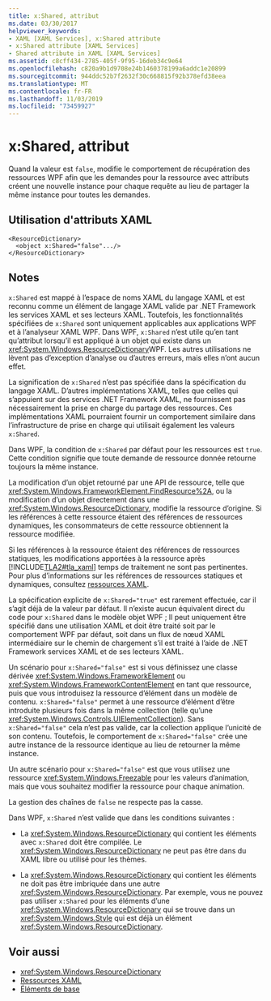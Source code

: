 ```yaml
---
title: x:Shared, attribut
ms.date: 03/30/2017
helpviewer_keywords:
- XAML [XAML Services], x:Shared attribute
- x:Shared attribute [XAML Services]
- Shared attribute in XAML [XAML Services]
ms.assetid: c8cff434-2785-405f-9f95-16deb34c9e64
ms.openlocfilehash: c820a9b1d9708e24b1460378199a6addc1e20899
ms.sourcegitcommit: 944ddc52b7f2632f30c668815f92b378efd38eea
ms.translationtype: MT
ms.contentlocale: fr-FR
ms.lasthandoff: 11/03/2019
ms.locfileid: "73459927"
---
```

# <a name="xshared-attribute"></a>x:Shared, attribut
Quand la valeur est `false`, modifie le comportement de récupération des ressources WPF afin que les demandes pour la ressource avec attributs créent une nouvelle instance pour chaque requête au lieu de partager la même instance pour toutes les demandes.  
  
## <a name="xaml-attribute-usage"></a>Utilisation d'attributs XAML  
  
```xaml  
<ResourceDictionary>  
  <object x:Shared="false".../>  
</ResourceDictionary>  
```  
  
## <a name="remarks"></a>Notes  
 `x:Shared` est mappé à l’espace de noms XAML du langage XAML et est reconnu comme un élément de langage XAML valide par .NET Framework les services XAML et ses lecteurs XAML. Toutefois, les fonctionnalités spécifiées de `x:Shared` sont uniquement applicables aux applications WPF et à l’analyseur XAML WPF. Dans WPF, `x:Shared` n’est utile qu’en tant qu’attribut lorsqu’il est appliqué à un objet qui existe dans un <xref:System.Windows.ResourceDictionary>WPF. Les autres utilisations ne lèvent pas d’exception d’analyse ou d’autres erreurs, mais elles n’ont aucun effet.  
  
 La signification de `x:Shared` n’est pas spécifiée dans la spécification du langage XAML. D’autres implémentations XAML, telles que celles qui s’appuient sur des services .NET Framework XAML, ne fournissent pas nécessairement la prise en charge du partage des ressources. Ces implémentations XAML pourraient fournir un comportement similaire dans l’infrastructure de prise en charge qui utilisait également les valeurs `x:Shared`.  
  
 Dans WPF, la condition de `x:Shared` par défaut pour les ressources est `true`. Cette condition signifie que toute demande de ressource donnée retourne toujours la même instance.  
  
 La modification d’un objet retourné par une API de ressource, telle que <xref:System.Windows.FrameworkElement.FindResource%2A>, ou la modification d’un objet directement dans une <xref:System.Windows.ResourceDictionary>, modifie la ressource d’origine. Si les références à cette ressource étaient des références de ressources dynamiques, les consommateurs de cette ressource obtiennent la ressource modifiée.  
  
 Si les références à la ressource étaient des références de ressources statiques, les modifications apportées à la ressource après [!INCLUDE[TLA2#tla_xaml](../../../includes/tla2sharptla-xaml-md.md)] temps de traitement ne sont pas pertinentes. Pour plus d’informations sur les références de ressources statiques et dynamiques, consultez [ressources XAML](../../desktop-wpf/fundamentals/xaml-resources-define.md).  
  
 La spécification explicite de `x:Shared="true"` est rarement effectuée, car il s’agit déjà de la valeur par défaut. Il n’existe aucun équivalent direct du code pour `x:Shared` dans le modèle objet WPF ; Il peut uniquement être spécifié dans une utilisation XAML et doit être traité soit par le comportement WPF par défaut, soit dans un flux de nœud XAML intermédiaire sur le chemin de chargement s’il est traité à l’aide de .NET Framework services XAML et de ses lecteurs XAML.  
  
 Un scénario pour `x:Shared="false"` est si vous définissez une classe dérivée <xref:System.Windows.FrameworkElement> ou <xref:System.Windows.FrameworkContentElement> en tant que ressource, puis que vous introduisez la ressource d’élément dans un modèle de contenu. `x:Shared="false"` permet à une ressource d’élément d’être introduite plusieurs fois dans la même collection (telle qu’une <xref:System.Windows.Controls.UIElementCollection>). Sans `x:Shared="false"` cela n’est pas valide, car la collection applique l’unicité de son contenu. Toutefois, le comportement de `x:Shared="false"` crée une autre instance de la ressource identique au lieu de retourner la même instance.  
  
 Un autre scénario pour `x:Shared="false"` est que vous utilisez une ressource <xref:System.Windows.Freezable> pour les valeurs d’animation, mais que vous souhaitez modifier la ressource pour chaque animation.  
  
 La gestion des chaînes de `false` ne respecte pas la casse.  
  
 Dans WPF, `x:Shared` n’est valide que dans les conditions suivantes :  
  
- La <xref:System.Windows.ResourceDictionary> qui contient les éléments avec `x:Shared` doit être compilée. Le <xref:System.Windows.ResourceDictionary> ne peut pas être dans du XAML libre ou utilisé pour les thèmes.  
  
- La <xref:System.Windows.ResourceDictionary> qui contient les éléments ne doit pas être imbriquée dans une autre <xref:System.Windows.ResourceDictionary>. Par exemple, vous ne pouvez pas utiliser `x:Shared` pour les éléments d’une <xref:System.Windows.ResourceDictionary> qui se trouve dans un <xref:System.Windows.Style> qui est déjà un élément <xref:System.Windows.ResourceDictionary>.  
  
## <a name="see-also"></a>Voir aussi

- <xref:System.Windows.ResourceDictionary>
- [Ressources XAML](../../desktop-wpf/fundamentals/xaml-resources-define.md)
- [Éléments de base](../wpf/advanced/base-elements.md)
